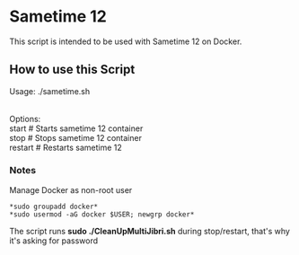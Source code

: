 # Sametime 12

This script is intended to be used with Sametime 12 on Docker.

## How to use this Script
Usage: ./sametime.sh <OPTION>

Options:  
start	# Starts sametime 12 container  
stop	# Stops sametime 12 container  
restart	# Restarts sametime 12  


### Notes
Manage Docker as non-root user  
```
*sudo groupadd docker*  
*sudo usermod -aG docker $USER; newgrp docker*  
```

The script runs **sudo ./CleanUpMultiJibri.sh** during stop/restart, that's why it's asking for password
